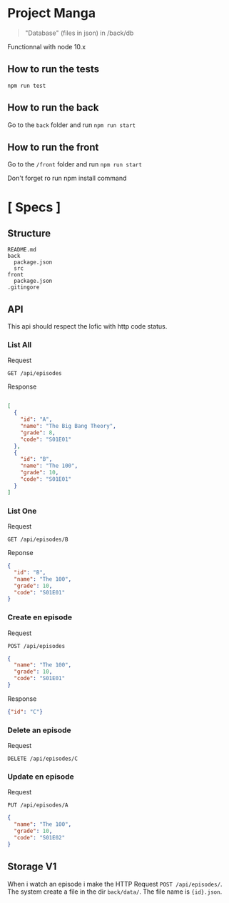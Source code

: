 # Project Manga

> "Database" (files in json) in /back/db

Functionnal with node 10.x


How to run the tests
--------------------

    npm run test


How to run the back
------------------

Go to the ``back`` folder and run ``npm run start``

How to run the front
------------------

Go to the ``/front`` folder and run ``npm run start``

Don't forget ro run npm install command

# [ Specs ]

## Structure
``` dir
README.md
back
  package.json
  src
front
  package.json
.gitingore
```

## API

This api should respect the lofic with http code status.

### List All

Request
```
GET /api/episodes
```

Response
``` json

[
  {
    "id": "A",
    "name": "The Big Bang Theory",
    "grade": 8,
    "code": "S01E01"
  },
  {
    "id": "B",
    "name": "The 100",
    "grade": 10,
    "code": "S01E01"
  }
]
```

### List One
Request
```
GET /api/episodes/B
```
Reponse
``` json
{
  "id": "B",
  "name": "The 100",
  "grade": 10,
  "code": "S01E01"
}
```

### Create en episode

Request
```
POST /api/episodes
```

``` json
{
  "name": "The 100",
  "grade": 10,
  "code": "S01E01"
}
```

Response
``` json
{"id": "C"}
```

### Delete an episode

Request
```
DELETE /api/episodes/C
```

### Update en episode

Request
```
PUT /api/episodes/A
```

``` json
{
  "name": "The 100",
  "grade": 10,
  "code": "S01E02"
}
```


## Storage V1

When i watch an episode i  make the HTTP Request ``POST /api/episodes/``. The system create a file in the dir ``back/data/``. The file name is ``{id}.json``.

